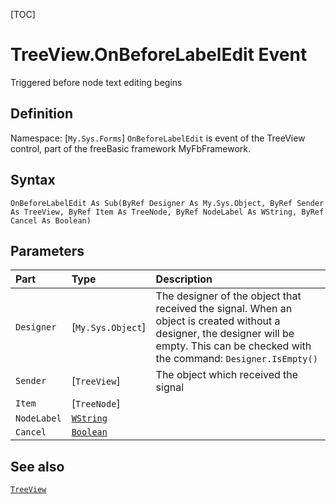 [TOC]
# TreeView.OnBeforeLabelEdit Event
Triggered before node text editing begins
## Definition
Namespace: [`My.Sys.Forms`]
`OnBeforeLabelEdit` is event of the TreeView control, part of the freeBasic framework MyFbFramework.
## Syntax
```freeBasic
OnBeforeLabelEdit As Sub(ByRef Designer As My.Sys.Object, ByRef Sender As TreeView, ByRef Item As TreeNode, ByRef NodeLabel As WString, ByRef Cancel As Boolean)
```

## Parameters

|Part|Type|Description|
| :------------ | :------------ | :------------ |
|`Designer`|[`My.Sys.Object`]|The designer of the object that received the signal. When an object is created without a designer, the designer will be empty. This can be checked with the command: `Designer.IsEmpty()`|
|`Sender`|[`TreeView`]|The object which received the signal|
|`Item`|[`TreeNode`]||
|`NodeLabel`|[`WString`]("https://www.freebasic.net/wiki/KeyPgWString")||
|`Cancel`|[`Boolean`]("https://www.freebasic.net/wiki/KeyPgBoolean")||

## See also
[`TreeView`](TreeView.md)
